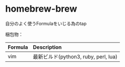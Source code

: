 # homebrew-brew

自分のよく使うFormulaをいじる為のtap

梱包物：

| Formula | Description                          |
| ------- | :----------------------------------- |
| vim     | 最新ビルド(python3, ruby, perl, lua) |

